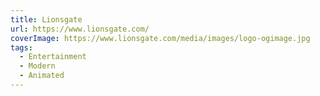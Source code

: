 ```yaml
---
title: Lionsgate
url: https://www.lionsgate.com/
coverImage: https://www.lionsgate.com/media/images/logo-ogimage.jpg
tags:
  - Entertainment
  - Modern
  - Animated
---
```

